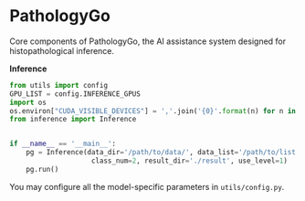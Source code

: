 # PathologyGo
Core components of PathologyGo, the AI assistance system designed for histopathological inference.

<b>Inference</b>
```python
from utils import config
GPU_LIST = config.INFERENCE_GPUS
import os
os.environ["CUDA_VISIBLE_DEVICES"] = ','.join('{0}'.format(n) for n in GPU_LIST)
from inference import Inference


if __name__ == '__main__':
    pg = Inference(data_dir='/path/to/data/', data_list='/path/to/list',
                    class_num=2, result_dir='./result', use_level=1)
    pg.run()

```

You may configure all the model-specific parameters in `utils/config.py`.